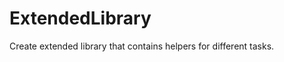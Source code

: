 ExtendedLibrary
===============

Create extended library that contains helpers for different tasks.
